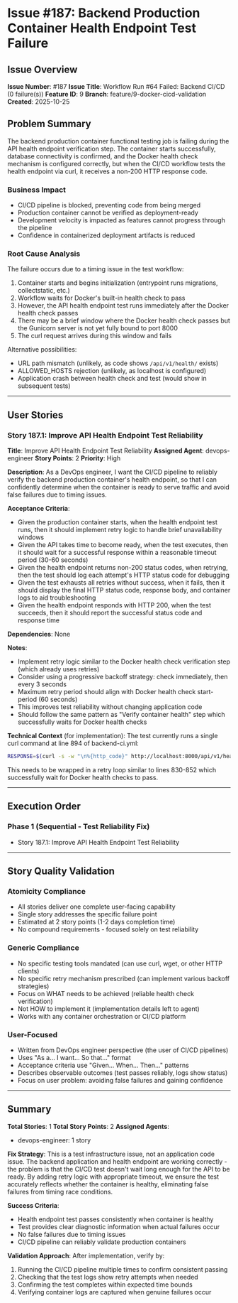 # Issue #187: Backend Production Container Health Endpoint Test Failure

## Issue Overview

**Issue Number**: #187
**Issue Title**: Workflow Run #64 Failed: Backend CI/CD (0 failure(s))
**Feature ID**: 9
**Branch**: feature/9-docker-cicd-validation
**Created**: 2025-10-25

## Problem Summary

The backend production container functional testing job is failing during the API health endpoint verification step. The container starts successfully, database connectivity is confirmed, and the Docker health check mechanism is configured correctly, but when the CI/CD workflow tests the health endpoint via curl, it receives a non-200 HTTP response code.

### Business Impact

- CI/CD pipeline is blocked, preventing code from being merged
- Production container cannot be verified as deployment-ready
- Development velocity is impacted as features cannot progress through the pipeline
- Confidence in containerized deployment artifacts is reduced

### Root Cause Analysis

The failure occurs due to a timing issue in the test workflow:

1. Container starts and begins initialization (entrypoint runs migrations, collectstatic, etc.)
2. Workflow waits for Docker's built-in health check to pass
3. However, the API health endpoint test runs immediately after the Docker health check passes
4. There may be a brief window where the Docker health check passes but the Gunicorn server is not yet fully bound to port 8000
5. The curl request arrives during this window and fails

Alternative possibilities:
- URL path mismatch (unlikely, as code shows `/api/v1/health/` exists)
- ALLOWED_HOSTS rejection (unlikely, as localhost is configured)
- Application crash between health check and test (would show in subsequent tests)

---

## User Stories

### Story 187.1: Improve API Health Endpoint Test Reliability

**Title**: Improve API Health Endpoint Test Reliability
**Assigned Agent**: devops-engineer
**Story Points**: 2
**Priority**: High

**Description**:
As a DevOps engineer, I want the CI/CD pipeline to reliably verify the backend production container's health endpoint, so that I can confidently determine when the container is ready to serve traffic and avoid false failures due to timing issues.

**Acceptance Criteria**:
- Given the production container starts, when the health endpoint test runs, then it should implement retry logic to handle brief unavailability windows
- Given the API takes time to become ready, when the test executes, then it should wait for a successful response within a reasonable timeout period (30-60 seconds)
- Given the health endpoint returns non-200 status codes, when retrying, then the test should log each attempt's HTTP status code for debugging
- Given the test exhausts all retries without success, when it fails, then it should display the final HTTP status code, response body, and container logs to aid troubleshooting
- Given the health endpoint responds with HTTP 200, when the test succeeds, then it should report the successful status code and response time

**Dependencies**: None

**Notes**:
- Implement retry logic similar to the Docker health check verification step (which already uses retries)
- Consider using a progressive backoff strategy: check immediately, then every 3 seconds
- Maximum retry period should align with Docker health check start-period (60 seconds)
- This improves test reliability without changing application code
- Should follow the same pattern as "Verify container health" step which successfully waits for Docker health checks

**Technical Context** (for implementation):
The test currently runs a single curl command at line 894 of backend-ci.yml:
```bash
RESPONSE=$(curl -s -w "\n%{http_code}" http://localhost:8000/api/v1/health/ || echo "000")
```

This needs to be wrapped in a retry loop similar to lines 830-852 which successfully wait for Docker health checks to pass.

---

## Execution Order

### Phase 1 (Sequential - Test Reliability Fix)
- Story 187.1: Improve API Health Endpoint Test Reliability

---

## Story Quality Validation

### Atomicity Compliance
- All stories deliver one complete user-facing capability
- Single story addresses the specific failure point
- Estimated at 2 story points (1-2 days completion time)
- No compound requirements - focused solely on test reliability

### Generic Compliance
- No specific testing tools mandated (can use curl, wget, or other HTTP clients)
- No specific retry mechanism prescribed (can implement various backoff strategies)
- Focus on WHAT needs to be achieved (reliable health check verification)
- Not HOW to implement it (implementation details left to agent)
- Works with any container orchestration or CI/CD platform

### User-Focused
- Written from DevOps engineer perspective (the user of CI/CD pipelines)
- Uses "As a... I want... So that..." format
- Acceptance criteria use "Given... When... Then..." patterns
- Describes observable outcomes (test passes reliably, logs show status)
- Focus on user problem: avoiding false failures and gaining confidence

---

## Summary

**Total Stories**: 1
**Total Story Points**: 2
**Assigned Agents**:
- devops-engineer: 1 story

**Fix Strategy**:
This is a test infrastructure issue, not an application code issue. The backend application and health endpoint are working correctly - the problem is that the CI/CD test doesn't wait long enough for the API to be ready. By adding retry logic with appropriate timeout, we ensure the test accurately reflects whether the container is healthy, eliminating false failures from timing race conditions.

**Success Criteria**:
- Health endpoint test passes consistently when container is healthy
- Test provides clear diagnostic information when actual failures occur
- No false failures due to timing issues
- CI/CD pipeline can reliably validate production containers

**Validation Approach**:
After implementation, verify by:
1. Running the CI/CD pipeline multiple times to confirm consistent passing
2. Checking that the test logs show retry attempts when needed
3. Confirming the test completes within expected time bounds
4. Verifying container logs are captured when genuine failures occur
